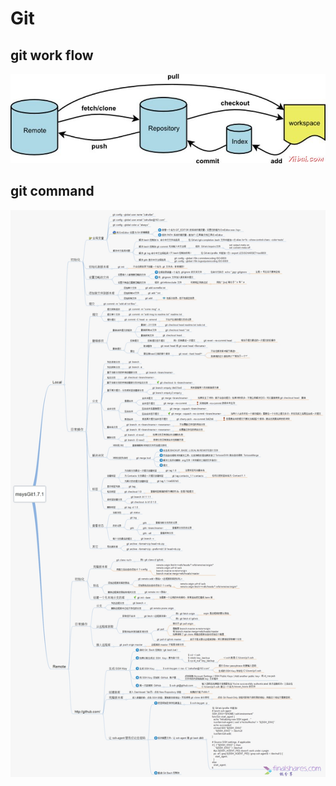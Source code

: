 # Git 

## git work flow
![git work flow](img/git.jpg)

## git command
![git command](img/git_overview.jpg)

